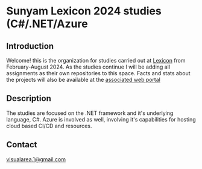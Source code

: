 # Sunyam Lexicon 2024 studies (C#/.NET/Azure

## Introduction
Welcome!
this is the organization for studies carried out at [Lexicon](https://www.lexicon.se/IT-Solutions/SharePoint/Utbildningar/) from February-August 2024.
As the studies continue I will be adding all assignments as their own repositories to this space. Facts and stats about the projects will also be available at the [associated web portal](https://sunyam-lexicon-2024.github.io/web-portal)

## Description
The studies are focused on the .NET framework and it's underlying language, C#. Azure is involved as well, involving it's capabilities for hosting cloud based CI/CD and resources.

## Contact
[visualarea.1@gmail.com](mailto:visualarea.1@gmail.com)
